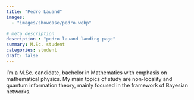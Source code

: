 ```yaml
---
title: "Pedro Lauand"
images: 
  - "images/showcase/pedro.webp"

# meta description
description : "pedro lauand landing page"
summary: M.Sc. student
categories: student
draft: false
---
```


I’m a M.Sc. candidate, bachelor in Mathematics with emphasis on mathematical physics. My main topics of study are non-locality and quantum information theory, mainly focused in the framework of Bayesian networks.
